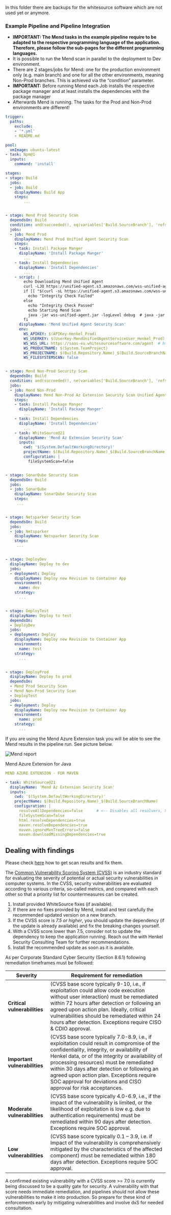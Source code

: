 In this folder there are backups for the whitesource software which are not used yet or anymore.


### Example Pipeline and Pipeline Integration

- **IMPORTANT: The Mend tasks in the example pipeline require to be adapted to the respective programming language of the application. Therefore, please follow the sub-pages for the different programming languages.**
-	It is possible to run the Mend scan in parallel to the deployment to Dev environment.
-	There are 2 stages/jobs for Mend: one for the production environment only (e.g. main branch) and one for all the other environments, meaning Non-Prod branches. This is achieved via the “condition” parameter.
  - **IMPORTANT:** Before running Mend each Job installs the respective package manager and at least installs the dependencies with the package manager
  - Afterwards Mend is running. The tasks for the Prod and Non-Prod environments are different!

````yaml
trigger:
  paths:
    exclude:
    - '*.yml'
    - README.md

pool:
  vmImage: ubuntu-latest
- task: Npm@1
  inputs:
    command: 'install'

stages:
- stage: Build
  jobs:
  - job: Build
    displayName: Build App
    steps:
    	...


- stage: Mend Prod Security Scan
  dependsOn: Build
  condition: and(succeeded(), eq(variables['Build.SourceBranch'], 'refs/heads/main'))
  jobs:
  - job: Mend Prod
    displayName: Mend Prod Unified Agent Security Scan
    steps:
    - task: Install Package Manger
      displayName: 'Install Package Manger'
        ...
    - task: Install Dependencies
      displayName: 'Install Dependencies'
        ...
    - script: |
        echo Downloading Mend Unified Agent
        curl -LJO https://unified-agent.s3.amazonaws.com/wss-unified-agent.jar
        if [[ "$(curl -sL https://unified-agent.s3.amazonaws.com/wss-unified-agent.jar.sha256)" != "$(sha256sum wss-unified-agent.jar)" ]] ; then
          echo "Integrity Check Failed"
        else
          echo "Integrity Check Passed"
          echo Starting Mend Scan
          java -jar wss-unified-agent.jar -logLevel debug  # java -jar wss-unified-agent.jar -logLevel debug
        fi
      displayName: 'Mend Unified Agent Security Scan'
      env:
        WS_APIKEY: $(APIKey-Henkel_Prod)
        WS_USERKEY: $(UserKey-MendUnifiedAgentServiceUser_Henkel_Prod)
        WS_WSS_URL: https://saas-eu.whitesourcesoftware.com/agent  # https://saas.mend.io/agent
        WS_PRODUCTNAME: $(System.TeamProject)
        WS_PROJECTNAME: $(Build.Repository.Name)_$(Build.SourceBranchName)
        WS_FILESYSTEMSCAN: false


- stage: Mend Non-Prod Security Scan
  dependsOn: Build
  condition: and(succeeded(), ne(variables['Build.SourceBranch'], 'refs/heads/main'))
  jobs:
  - job: Mend Non-Prod
    displayName: Mend Non-Prod Az Extension Security Scan Unified Agent Security Scan
    steps:
    - task: Install Package Manger
      displayName: 'Install Package Manger'
        ...
    - task: Install Dependencies
      displayName: 'Install Dependencies'
        ...
    - task: WhiteSource@21
      displayName: 'Mend Az Extension Security Scan'
      inputs:
        cwd: '$(System.DefaultWorkingDirectory)'
        projectName: $(Build.Repository.Name)_$(Build.SourceBranchName)
        configuration: |
          fileSystemScan=false


- stage: SonarQube Security Scan
  dependsOn: Build
  jobs:
  - job: SonarQube
    displayName: SonarQube Security Scan
    steps:
     ...


- stage: Netsparker Security Scan
  dependsOn: Build
  jobs:
  - job: Netsparker
    displayName: Netsparker Security Scan
    steps:
     ...


- stage: DeployDev
  displayName: Deploy to dev
  jobs:
  - deployment: Deploy
    displayName: Deploy new Revision to Container App
    environment:
      name: dev
    strategy:
      ...


- stage: DeployTest
  displayName: Deploy to test
  dependsOn:
  - DeployDev
  jobs:
  - deployment: Deploy
    displayName: Deploy new Revision to Container App
    environment:
      name: test
    strategy:
      ...


- stage: DeployProd
  displayName: Deploy to prod
  dependsOn:
  - Mend Prod Security Scan
  - Mend Non-Prod Security Scan
  - DeployTest
  jobs:
  - deployment: Deploy
    displayName: Deploy new Revision to Container App
    environment:
      name: prod
    strategy:
      ...
````






If you are using the Mend Azure Extension task you will be able to see the Mend results in the pipeline run. See picture below.

![Mend report](https://whitesource-resources.s3.amazonaws.com/public-images/security_vulnerabilities_tab.png "whitesource report")






Mend Azure Extension for Java
```yaml
MEND AZURE EXTENSION - FOR MAVEN

- task: WhiteSource@21
  displayName: 'Mend Az Extension Security Scan'
  inputs:
    cwd: '$(System.DefaultWorkingDirectory)'
    projectName: $(Build.Repository.Name)_$(Build.SourceBranchName)
    configuration: |
      resolveAllDependencies=false      # <-- Disables all resolvers, SET ONLY if sure which resolvers to activate
      fileSystemScan=false
      html.resolveDependencies=true
      maven.resolveDependencies=true
      maven.ignoreMvnTreeErrors=false
      maven.downloadMissingDependencies=true
```



## Dealing with findings
Please check [here](remediation.md) how to get scan results and fix them. 

The [Common Vulnerability Scoring System (CVSS)](https://www.first.org/cvss/) is an industry standard for evaluating the severity of potential or actual security vulnerabilities in computer systems. In the CVSS, security vulnerabilities are evaluated according to various criteria, so-called metrics, and compared with each other so that a priority list for countermeasures can be created.

1. Install provided WhiteSource fixes (if available).
2. If there are no fixes provided by Mend, install and test carefully the recommended updated version on a new branch.
3. If the CVSS score is *7.5 or higher*, you should update the dependency (if the update is already available) and fix the breaking changes yourself.
4. With a CVSS score lower than 7.5, consider not to update the dependency to keep the application running. Reach out the with Henkel Security Consulting Team for further recommendations.
5. Install the recommended update as soon as it is available.

As per Corporate Standard Cyber Security (Section 8.6.1) following remediation timeframes must be followed:



| **Severity** | **Requirement for remediation**  |
|--|--|
| **Critical vulnerabilities** | (CVSS  base score typically 9-10, i.e., if exploitation could allow code execution without user interaction) must be remediated within 72 hours after detection or following an agreed upon action plan. Ideally, critical vulnerabilities should be remediated within 24 hours after detection. Exceptions require CISO & CDIO approval. |
| **Important vulnerabilities** | (CVSS base score typically 7.0-8.9, i.e., if exploitation could result in compromise of the confidentiality, integrity, or availability of Henkel data, or of the integrity or availability of processing resources) must be remediated within 30 days after detection or following an agreed upon action plan. Exceptions require SOC approval for deviations and CISO approval for risk acceptances. |
| **Moderate vulnerabilities** | (CVSS base score typically 4.0-6.9, i.e., if the impact of the vulnerability is limited, or the likelihood of exploitation is low e.g. due to authentication requirements) must be remediated within 90 days after detection. Exceptions require SOC approval. |
| **Low vulnerabilities**  | (CVSS base score typically 0.1 – 3.9, i.e. if Impact of the vulnerability is comprehensively mitigated by the characteristics of the affected component) must be remediated within 180 days after detection. Exceptions require SOC approval. |

A confirmed existing vulnerability with a CVSS score >= 7.0 is currently being discussed to be a quality gate for security. A vulnerability with that score needs immediate remediation, and pipelines should not allow these vulnerabilities to make it into production.
So prepare for these kind of enforcements early by mitigating vulnerabilities and involve dxS for needed consultation.
